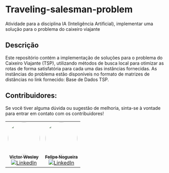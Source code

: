 # Traveling-salesman-problem

Atividade para a disciplina IA (Inteligência Artificial), implementar uma solução para o problema do caixeiro viajante

## Descrição
Este repositório contém a implementação de soluções para o problema do Caixeiro Viajante (TSP), utilizando métodos de busca local para otimizar as rotas de forma satisfatória para cada uma das instâncias fornecidas. As instâncias do problema estão disponíveis no formato de matrizes de distâncias no link fornecido: Base de Dados TSP.

## Contribuidores:

Se você tiver alguma dúvida ou sugestão de melhoria, sinta-se à vontade para entrar em contato com os contribuidores!

<table>
  <tr>
    <td align="center">
    <a href="https://github.com/vctrwesley">
    <img style="border-radius: 50%;" src="https://avatars.githubusercontent.com/u/107233909?v=4" width="100px;" alt=""/><br />
    <sub><b>Victor Wesley</b><sub>
    </a><br />
    <a href="https://www.linkedin.com/in/victor-wesley/" title="Linkedin">
    <img src="https://img.shields.io/badge/linkedin-%230077B5.svg?style=for-the-badge&logo=linkedin&logoColor=white" alt="LinkedIn">
    </a>
    </td>
    <td align="center">
    <a href="https://github.com/FelpLiet">
    <img style="border-radius: 50%;" src="https://avatars.githubusercontent.com/u/30266169?v=4" width="100px;" alt=""/><br />
    <sub><b>Felipe Nogueira</b><sub>
    </a><br />
    <a href="https://www.linkedin.com/in/joao-victor-coding/" title="Linkedin">
    <img src="https://img.shields.io/badge/linkedin-%230077B5.svg?style=for-the-badge&logo=linkedin&logoColor=white" alt="LinkedIn">
    </a>
    </td>
</tr>
</table>
